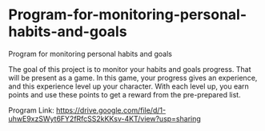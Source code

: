 # Program-for-monitoring-personal-habits-and-goals
Program for monitoring personal habits and goals 

The goal of this project is to monitor your habits and goals progress. That will be present as a game. In this game, your progress gives an experience, and this experience level up your character. With each level up, you earn points and use these points to get a reward from the pre-prepared list.

Program Link:
https://drive.google.com/file/d/1-uhwE9xzSWyt6FY2fRfcSS2kKKsv-4KT/view?usp=sharing
